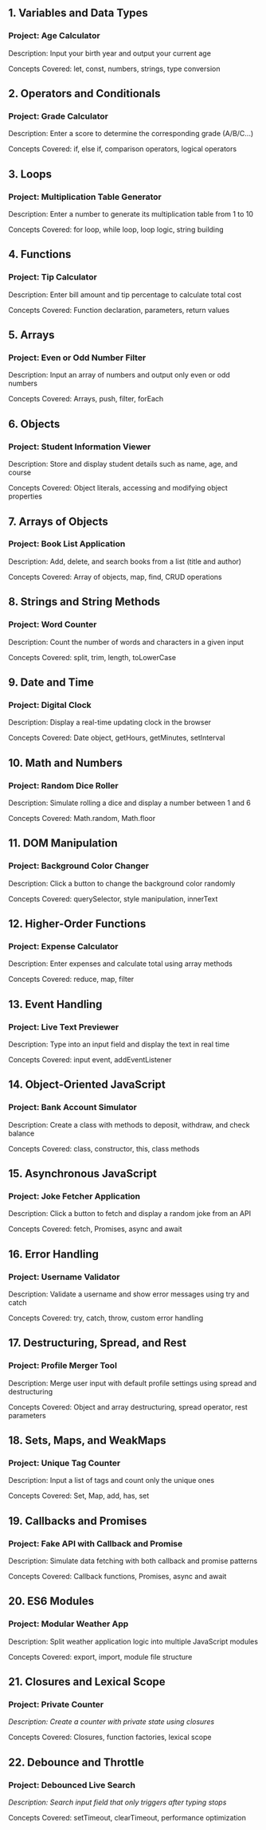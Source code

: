 


## 1. Variables and Data Types 
### Project: Age Calculator

Description: Input your birth year and output your current age

Concepts Covered: let, const, numbers, strings, type conversion

## 2. Operators and Conditionals
### Project: Grade Calculator

Description: Enter a score to determine the corresponding grade (A/B/C...)

Concepts Covered: if, else if, comparison operators, logical operators

## 3. Loops
### Project: Multiplication Table Generator 

Description: Enter a number to generate its multiplication table from 1 to 10

Concepts Covered: for loop, while loop, loop logic, string building

## 4. Functions
### Project: Tip Calculator 

Description: Enter bill amount and tip percentage to calculate total cost

Concepts Covered: Function declaration, parameters, return values

## 5. Arrays
### Project: Even or Odd Number Filter

Description: Input an array of numbers and output only even or odd numbers

Concepts Covered: Arrays, push, filter, forEach

## 6. Objects
### Project: Student Information Viewer

Description: Store and display student details such as name, age, and course

Concepts Covered: Object literals, accessing and modifying object properties

## 7. Arrays of Objects
### Project: Book List Application

Description: Add, delete, and search books from a list (title and author)

Concepts Covered: Array of objects, map, find, CRUD operations

## 8. Strings and String Methods
### Project: Word Counter

Description: Count the number of words and characters in a given input

Concepts Covered: split, trim, length, toLowerCase

## 9. Date and Time
### Project: Digital Clock

Description: Display a real-time updating clock in the browser

Concepts Covered: Date object, getHours, getMinutes, setInterval

## 10. Math and Numbers
### Project: Random Dice Roller

Description: Simulate rolling a dice and display a number between 1 and 6

Concepts Covered: Math.random, Math.floor

## 11. DOM Manipulation
### Project: Background Color Changer

Description: Click a button to change the background color randomly

Concepts Covered: querySelector, style manipulation, innerText

## 12. Higher-Order Functions
### Project: Expense Calculator

Description: Enter expenses and calculate total using array methods

Concepts Covered: reduce, map, filter

## 13. Event Handling
### Project: Live Text Previewer

Description: Type into an input field and display the text in real time

Concepts Covered: input event, addEventListener

## 14. Object-Oriented JavaScript
### Project: Bank Account Simulator

Description: Create a class with methods to deposit, withdraw, and check balance

Concepts Covered: class, constructor, this, class methods

## 15. Asynchronous JavaScript
### Project: Joke Fetcher Application

Description: Click a button to fetch and display a random joke from an API

Concepts Covered: fetch, Promises, async and await

## 16. Error Handling
### Project: Username Validator

Description: Validate a username and show error messages using try and catch

Concepts Covered: try, catch, throw, custom error handling

## 17. Destructuring, Spread, and Rest
### Project: Profile Merger Tool

Description: Merge user input with default profile settings using spread and destructuring

Concepts Covered: Object and array destructuring, spread operator, rest parameters

## 18. Sets, Maps, and WeakMaps
### Project: Unique Tag Counter

Description: Input a list of tags and count only the unique ones

Concepts Covered: Set, Map, add, has, set

## 19. Callbacks and Promises
### Project: Fake API with Callback and Promise

Description: Simulate data fetching with both callback and promise patterns

Concepts Covered: Callback functions, Promises, async and await

## 20. ES6 Modules
### Project: Modular Weather App

Description: Split weather application logic into multiple JavaScript modules

Concepts Covered: export, import, module file structure

## 21. Closures and Lexical Scope
### Project: Private Counter

*Description: Create a counter with private state using closures*

Concepts Covered: Closures, function factories, lexical scope

## 22. Debounce and Throttle
### Project: Debounced Live Search

*Description: Search input field that only triggers after typing stops*

Concepts Covered: setTimeout, clearTimeout, performance optimization

